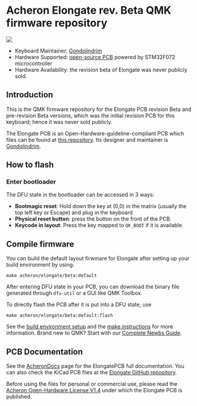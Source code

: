 # Acheron Elongate rev. Beta QMK firmware repository

![](https://i.imgur.com/G9LESkUh.jpg)

* Keyboard Maintainer: [Gondolindrim](https://github.com/Gondolindrim)
* Hardware Supported: [open-source PCB](https://github.com/AcheronProject/Elongate) powered by STM32F072 microcontroller
* Hardware Availability: the revision beta of Elongate was never publicly sold.

## Introduction

This is the QMK firmware repository for the Elongate PCB revision Beta and pre-revision Beta versions, which was the initial revision PCB for this keyboard; hence it was never sold publicly.

The Elongate PCB is an Open-Hardware-guideline-compliant PCB which files can be found at [this repository](https://github.com/AcheronProject/Elongate). Its designer and maintainer is [Gondolindrim](https://github.com/Gondolindrim).

## How to flash

### Enter bootloader

The DFU state in the bootloader can be accessed in 3 ways:

* **Bootmagic reset**: Hold down the key at (0,0) in the matrix (usually the top left key or Escape) and plug in the keyboard
* **Physical reset button**: press the button on the front of the PCB.
* **Keycode in layout**: Press the key mapped to `QK_BOOT` if it is available.

## Compile firmware

You can build the default layout firwmare for Elongate after setting up your build environment by using:

    make acheron/elongate/beta:default

After entering DFU state in your PCB, you can download the binary file generated through `dfu-util` or a GUI like QMK Toolbox.

To directly flash the PCB after it is put into a DFU state, use

    make acheron/elongate/beta:default:flash

See the [build environment setup](https://docs.qmk.fm/#/getting_started_build_tools) and the [make instructions](https://docs.qmk.fm/#/getting_started_make_guide) for more information. Brand new to QMK? Start with our [Complete Newbs Guide](https://docs.qmk.fm/#/newbs).

## PCB Documentation

See the [AcheronDocs](https://acheronproject.com/pcbs/elongate/) page for the ElongatePCB full documentation. You can also check the KiCad PCB files at the [Elongate GitHub repository](https://github.com/AcheronProject/Elongate).

Before using the files for personal or commercial use, please read the [Acheron Open-Hardware License V1.4](https://acheronproject.com/AOHL14/) under which the Elongate PCB is published.
